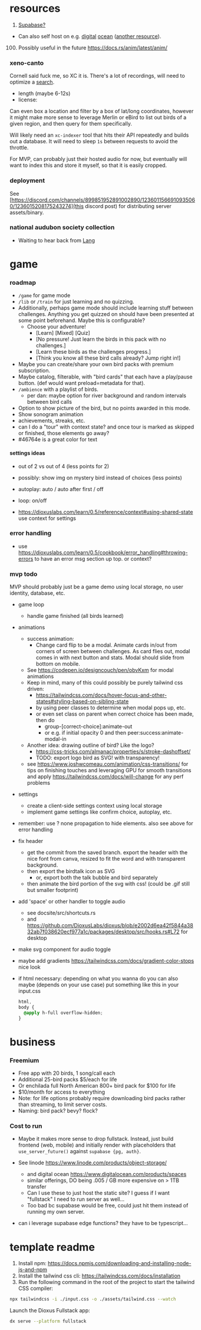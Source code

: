 # resources

1. [Supabase?]()

- Can also self host on e.g.
  [digital](https://docs.digitalocean.com/developer-center/hosting-supabase-on-digitalocean/)
  [ocean](https://www.youtube.com/watch?v=dDhy6pk282U) ([another
  resource](https://medium.com/@kelvinpompey.me/self-hosting-supabase-on-ubuntu-and-digital-ocean-9bff8a819250)).

100. Possibly useful in the future https://docs.rs/anim/latest/anim/

### xeno-canto

Cornell said fuck me, so XC it is. There's a lot of recordings, will need to
optimize a [search](https://xeno-canto.org/help/search).

- length (maybe 6-12s)
- license:

Can even box a location and filter by a box of lat/long coordinates, however it
might make more sense to leverage Merlin or eBird to list out birds of a given
region, and then query for them specifically.

Will likely need an `xc-indexer` tool that hits their API repeatedly and builds
out a database. It will need to sleep `1s` between requests to avoid the
throttle.

For MVP, can probably just their hosted audio for now, but eventually will want to index this and store it myself, so that it is easily cropped.

### deployment

See
[https://discord.com/channels/899851952891002890/1236011566910935060/1236015208175243274](this discord post) for distributing server assets/binary.

### national audubon society collection

- Waiting to hear back from [Lang](https://musicofnature.com/audubon-bird-songs/)

# game

### roadmap

- `/game` for game mode
- `/lib` or `/train` for just learning and no quizzing.
- Additionally, perhaps game mode should include learning stuff between challenges. Anything you get quizzed on should have been presented at some point beforehand. Maybe this is configurable?
  - Choose your adventure!
    - [Learn] [Mixed] [Quiz]
    - [No pressure! Just learn the birds in this pack with no challenges.]
    - [Learn these birds as the challenges progress.]
    - [Think you know all these bird calls already? Jump right in!]
- Maybe you can create/share your own bird packs with premium subscription.
- Maybe catalog, filterable, with "bird cards" that each have a play/pause button. (def would want preload=metadata for that).
- `/ambience` with a playlist of birds.
  - per dan: maybe option for river background and random intervals between bird calls
- Option to show picture of the bird, but no points awarded in this mode.
- Show sonogram animation
- achievements, streaks, etc.
- can I do a "tour" with context state? and once tour is marked as skipped or finished, those elements go away?
- #46764e is a great color for text

#### settings ideas

- out of 2 vs out of 4 (less points for 2)
- possibly: show img on mystery bird instead of choices (less points)
- autoplay: auto / auto after first / off
- loop: on/off

- https://dioxuslabs.com/learn/0.5/reference/context#using-shared-state use context for settings

### error handling

- use https://dioxuslabs.com/learn/0.5/cookbook/error_handling#throwing-errors
  to have an error msg section up top. or context?

### mvp todo

MVP should probably just be a game demo using local storage, no user identity, database, etc.

- game loop

  - handle game finished (all birds learned)

- animations

  - success animation:
    - Change card flip to be a modal. Animate cards in/out from corners of
      screen between challenges. As card flies out, modal comes in with next
      button and stats. Modal should slide from bottom on mobile.
  - See https://codepen.io/designcouch/pen/obvKxm for modal animations
  - Keep in mind, many of this could possibly be purely tailwind css driven:
    - https://tailwindcss.com/docs/hover-focus-and-other-states#styling-based-on-sibling-state
    - by using peer classes to determine when modal pops up, etc.
    - or even set class on parent when correct choice has been made, then do
      - group-[correct-choice]:animate-out
      - or e.g. if initial opacity 0 and then peer:success:animate-modal-in
  - Another idea: drawing outline of bird? Like the logo?
    - https://css-tricks.com/almanac/properties/s/stroke-dashoffset/
    - TODO: export logo bird as SVG! with transparency!
  - see https://www.joshwcomeau.com/animation/css-transitions/ for tips on
    finishing touches and leveraging GPU for smooth transitions
    and apply https://tailwindcss.com/docs/will-change for any perf problems

- settings

  - create a client-side settings context using local storage
  - implement game settings like confirm choice, autoplay, etc.

- remember: use ? none propagation to hide elements. also see above for error handling

- fix header

  - get the commit from the saved branch. export the header with the nice font
    from canva, resized to fit the word and with transparent background.
  - then export the birdtalk icon as SVG
    - or, export both the talk bubble and bird separately
  - then animate the bird portion of the svg with css! (could be .gif still but smaller footprint)

- add 'space' or other handler to toggle audio

  - see docsite/src/shortcuts.rs
  - and
    https://github.com/DioxusLabs/dioxus/blob/e2002d6ea42f5844a3832ab7f038620ecf977a1c/packages/desktop/src/hooks.rs#L72
    for desktop

- make svg component for audio toggle

- maybe add gradients https://tailwindcss.com/docs/gradient-color-stops nice
  look

- if html necessary:
  depending on what you wanna do you can also maybe (depends on your use case) put something like this in your input.css
  ```css
  html,
  body {
    @apply h-full overflow-hidden;
  }
  ```

# business

### Freemium

- Free app with 20 birds, 1 song/call each
- Additional 25-bird packs $5/each for life
- Or enchilada full North American 800+ bird pack for $100 for life
- $10/month for access to everything
- Note: for life options probably require downloading bird packs rather than streaming, to limit server costs.
- Naming: bird pack? bevy? flock?

### Cost to run

- Maybe it makes more sense to drop fullstack. Instead, just build frontend (web, mobile) and initially render with placeholders that `use_server_future()` against `supabase {pg, auth}`.

- See linode https://www.linode.com/products/object-storage/
  - and digital ocean https://www.digitalocean.com/products/spaces
  - similar offerings, DO being .005 / GB more expensive on > 1TB transfer
  - Can I use these to just host the static site? I guess if I want "fullstack" I need to run server as well...
  - Too bad bc supabase would be free, could just hit them instead of running my own server.
- can i leverage supabase edge functions? they have to be typescript...

# template readme

1. Install npm: https://docs.npmjs.com/downloading-and-installing-node-js-and-npm
2. Install the tailwind css cli: https://tailwindcss.com/docs/installation
3. Run the following command in the root of the project to start the tailwind CSS compiler:

```bash
npx tailwindcss -i ./input.css -o ./assets/tailwind.css --watch
```

Launch the Dioxus Fullstack app:

```bash
dx serve --platform fullstack
```
